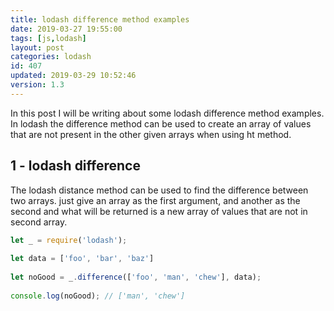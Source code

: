 ```yaml
---
title: lodash difference method examples
date: 2019-03-27 19:55:00
tags: [js,lodash]
layout: post
categories: lodash
id: 407
updated: 2019-03-29 10:52:46
version: 1.3
---
```


In this post I will be writing about some lodash difference method examples. In lodash the difference method can be used to create an array of values that are not present in the other given arrays when using ht method.

<!-- more -->

## 1 - lodash difference

The lodash distance method can be used to find the difference between two arrays. just give an array as the first argument, and another as the second and what will be returned is a new array of values that are not in second array.

```js
let _ = require('lodash');
 
let data = ['foo', 'bar', 'baz']
 
let noGood = _.difference(['foo', 'man', 'chew'], data);
 
console.log(noGood); // ['man', 'chew']
```